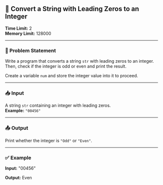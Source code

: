## 🔢 Convert a String with Leading Zeros to an Integer

**Time Limit:** 2  
**Memory Limit:** 128000  

---

### 📝 Problem Statement

Write a program that converts a string `str` with leading zeros to an integer. Then, check if the integer is odd or even and print the result.

Create a variable `num` and store the integer value into it to proceed.

---

### 📥 Input

A string `str` containing an integer with leading zeros.  
**Example:** `"00456"`

---

### 📤 Output

Print whether the integer is `"Odd"` or `"Even"`.

---

### ✅ Example

**Input:**
"00456"

**Output:**
Even